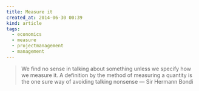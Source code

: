 ```yaml
---
title: Measure it
created_at: 2014-06-30 00:39
kind: article
tags:
  - economics
  - measure
  - projectmanagement
  - management
---
```


> We find no sense in talking about something unless we specify how we measure it. A definition by the method of measuring a quantity is the one sure way of avoiding talking nonsense — Sir Hermann Bondi